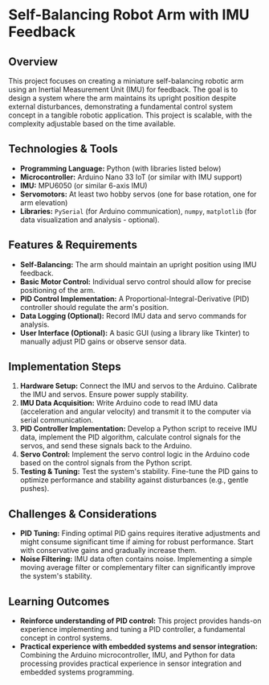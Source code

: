# Self-Balancing Robot Arm with IMU Feedback

## Overview

This project focuses on creating a miniature self-balancing robotic arm using an Inertial Measurement Unit (IMU) for feedback. The goal is to design a system where the arm maintains its upright position despite external disturbances, demonstrating a fundamental control system concept in a tangible robotic application. This project is scalable, with the complexity adjustable based on the time available.

## Technologies & Tools

- **Programming Language:** Python (with libraries listed below)
- **Microcontroller:** Arduino Nano 33 IoT (or similar with IMU support)
- **IMU:** MPU6050 (or similar 6-axis IMU)
- **Servomotors:** At least two hobby servos (one for base rotation, one for arm elevation)
- **Libraries:**  `PySerial` (for Arduino communication), `numpy`, `matplotlib` (for data visualization and analysis - optional).

## Features & Requirements

- **Self-Balancing:** The arm should maintain an upright position using IMU feedback.
- **Basic Motor Control:**  Individual servo control should allow for precise positioning of the arm.
- **PID Control Implementation:** A Proportional-Integral-Derivative (PID) controller should regulate the arm's position.
- **Data Logging (Optional):**  Record IMU data and servo commands for analysis.
- **User Interface (Optional):** A basic GUI (using a library like Tkinter) to manually adjust PID gains or observe sensor data.

## Implementation Steps

1. **Hardware Setup:** Connect the IMU and servos to the Arduino.  Calibrate the IMU and servos. Ensure power supply stability.
2. **IMU Data Acquisition:** Write Arduino code to read IMU data (acceleration and angular velocity) and transmit it to the computer via serial communication.
3. **PID Controller Implementation:** Develop a Python script to receive IMU data, implement the PID algorithm, calculate control signals for the servos, and send these signals back to the Arduino.
4. **Servo Control:**  Implement the servo control logic in the Arduino code based on the control signals from the Python script.
5. **Testing & Tuning:** Test the system's stability.  Fine-tune the PID gains to optimize performance and stability against disturbances (e.g., gentle pushes).


## Challenges & Considerations

- **PID Tuning:** Finding optimal PID gains requires iterative adjustments and might consume significant time if aiming for robust performance. Start with conservative gains and gradually increase them.
- **Noise Filtering:** IMU data often contains noise. Implementing a simple moving average filter or complementary filter can significantly improve the system's stability.


## Learning Outcomes

- **Reinforce understanding of PID control:** This project provides hands-on experience implementing and tuning a PID controller, a fundamental concept in control systems.
- **Practical experience with embedded systems and sensor integration:**  Combining the Arduino microcontroller, IMU, and Python for data processing provides practical experience in sensor integration and embedded systems programming.

